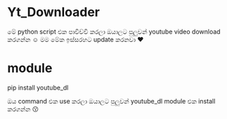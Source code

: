 # Yt_Downloader
මේ python script එක පාවිච්චි කරලා ඔයාලට පුලුවන් youtube video download කරගන්න ☺️ මම මේක ඉස්සරහට update කරනවා ♥

# module 
pip install youtube_dl

ඔය command එක use කරලා ඔයාලට පුලුවන් youtube_dl module එක install කරගන්න 😗
